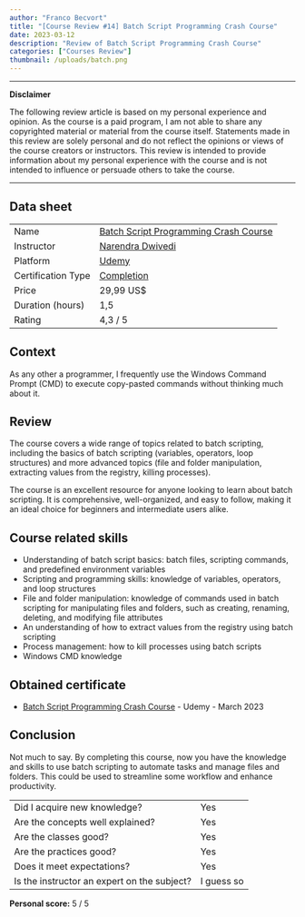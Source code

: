 ```yaml
---
author: "Franco Becvort"
title: "[Course Review #14] Batch Script Programming Crash Course"
date: 2023-03-12
description: "Review of Batch Script Programming Crash Course"
categories: ["Courses Review"]
thumbnail: /uploads/batch.png
---
```


---

**Disclaimer**

The following review article is based on my personal experience and opinion. As the course is a paid program, I am not able to share any copyrighted material or material from the course itself. Statements made in this review are solely personal and do not reflect the opinions or views of the course creators or instructors. This review is intended to provide information about my personal experience with the course and is not intended to influence or persuade others to take the course.

---

## Data sheet

|                    |                                                                                                   |
| ------------------ | ------------------------------------------------------------------------------------------------- |
| Name               | [Batch Script Programming Crash Course](https://www.udemy.com/course/batch-script-programming/)   |
| Instructor         | [Narendra Dwivedi](https://www.linkedin.com/in/narendradwivedi/)                                  |
| Platform           | [Udemy](https://www.udemy.com/)                                                                   |
| Certification Type | [Completion](https://support.udemy.com/hc/en-us/sections/360011037194-Certificates-of-Completion) |
| Price              | 29,99 US$                                                                                         |
| Duration \(hours\) | 1,5                                                                                               |
| Rating             | 4,3 / 5                                                                                           |

## Context

As any other a programmer, I frequently use the Windows Command Prompt (CMD) to execute copy-pasted commands without thinking much about it.

## Review

The course covers a wide range of topics related to batch scripting, including the basics of batch scripting \(variables, operators, loop structures\) and more advanced topics \(file and folder manipulation, extracting values from the registry, killing processes\).

The course is an excellent resource for anyone looking to learn about batch scripting. It is comprehensive, well-organized, and easy to follow, making it an ideal choice for beginners and intermediate users alike.

## Course related skills

- Understanding of batch script basics: batch files, scripting commands, and predefined environment variables
- Scripting and programming skills: knowledge of variables, operators, and loop structures
- File and folder manipulation: knowledge of commands used in batch scripting for manipulating files and folders, such as creating, renaming, deleting, and modifying file attributes
- An understanding of how to extract values from the registry using batch scripting
- Process management: how to kill processes using batch scripts
- Windows CMD knowledge

## Obtained certificate

- [Batch Script Programming Crash Course](https://udemy-certificate.s3.amazonaws.com/pdf/UC-c40e3e12-66c5-4304-991c-39158d39291c.pdf) - Udemy - March 2023

## Conclusion

Not much to say. By completing this course, now you have the knowledge and skills to use batch scripting to automate tasks and manage files and folders. This could be used to streamline some workflow and enhance productivity.

|                                             |            |
| ------------------------------------------- | ---------- |
| Did I acquire new knowledge?                | Yes        |
| Are the concepts well explained?            | Yes        |
| Are the classes good?                       | Yes        |
| Are the practices good?                     | Yes        |
| Does it meet expectations?                  | Yes        |
| Is the instructor an expert on the subject? | I guess so |

**Personal score:** 5 / 5
